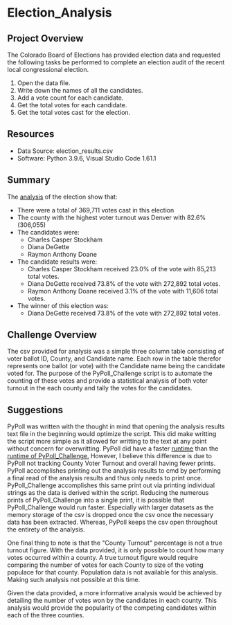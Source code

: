 # Election_Analysis

## Project Overview
The Colorado Board of Elections has provided election data and requested the following tasks be performed to complete an election audit of the recent local congressional election.

1. Open the data file.
2. Write down the names of all the candidates.
3. Add a vote count for each candidate.
4. Get the total votes for each candidate.
5. Get the total votes cast for the election.

## Resources
* Data Source: election_results.csv
* Software: Python 3.9.6, Visual Studio Code 1.61.1

## Summary
The [analysis](https://github.com/coleherman370/Py_Poll/blob/main/Analysis/election_results.txt) of the election show that:

* There were a total of 369,711 votes cast in this election
* The county with the highest voter turnout was Denver with 82.6% (306,055)
* The candidates were:
  * Charles Casper Stockham
  * Diana DeGette
  * Raymon Anthony Doane
* The candidate results were: 
  * Charles Casper Stockham received 23.0% of the vote with 85,213 total votes.
  * Diana DeGette received 73.8% of the vote with 272,892 total votes.
  * Raymon Anthony Doane received 3.1% of the vote with 11,606 total votes.
* The winner of this election was:
  * Diana DeGette received 73.8% of the vote with 272,892 total votes.

## Challenge Overview
The csv provided for analysis was a simple three column table consisting of voter ballot ID, County, and Candidate name. Each row in the table therefor represents one ballot (or vote) with the Candidate name being the candidate voted for. The purpose of the PyPoll_Challenge script is to automate the counting of these votes and provide a statistical analysis of both voter turnout in the each county and tally the votes for the candidates.

## Suggestions
PyPoll was written with the thought in mind that opening the analysis results text file in the beginning would optimize the script. This did make writting the script more simple as it allowed for writting to the text at any point without concern for overwritting. PyPoll did have a faster [runtime](https://github.com/coleherman370/Py_Poll/blob/main/Resources/PyPoll_Runtime.png) than the [runtime of PyPoll_Challenge.](https://github.com/coleherman370/Py_Poll/blob/main/Resources/PyPoll_Challenge_Runtime.png) However, I believe this difference is due to PyPoll not tracking County Voter Turnout and overall having fewer prints. PyPoll accomplishes printing out the analysis results to cmd by performing a final read of the analysis results and thus only needs to print once. PyPoll_Challenge accomplishes this same print out via printing individual strings as the data is derived within the script. Reducing the numerous prints of PyPoll_Challenge into a single print, it is possible that PyPoll_Challenge would run faster. Especially with larger datasets as the memory storage of the csv is dropped once the csv once the necessary data has been extracted. Whereas, PyPoll keeps the csv open throughout the entirety of the analysis.

One final thing to note is that the "County Turnout" percentage is not a true turnout figure. With the data provided, it is only possible to count how many votes occurred within a county. A true turnout figure would require comparing the number of votes for each County to size of the voting populace for that county. Population data is not available for this analysis. Making such analysis not possible at this time.

Given the data provided, a more informative analysis would be achieved by detailing the number of votes won by the candidates in each county. This analysis would provide the popularity of the competing candidates within each of the three counties.
